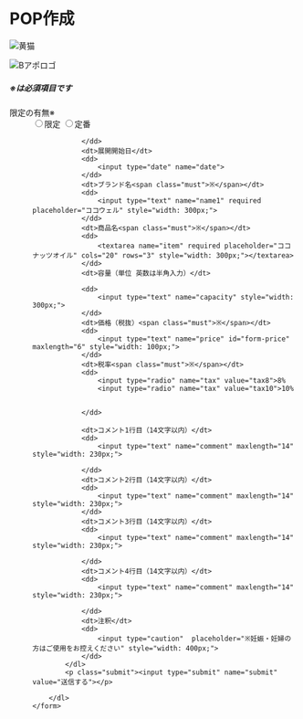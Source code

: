 <!DOCTYPE html>
<html lang="a">
<head>
    <meta charset="UTF-8">
    <link rel="stylesheet" href="css/style.css">
    <meta http-equiv="X-UA-Compatible" content="IE=edge">
    <meta name="viewport" content="width=device-width, initial-scale=1.0">
    <title>POP作成</title>

</head>
<main>
    <div class="title">
        <h1>POP作成</h1>
        <p><img src="img/きねこ.png" alt="黄猫"></p>
        <p1><img src="img/BAロゴ.png" alt="Bアポロゴ"></p1>
        <h5><span>※</span>は必須項目です</h3>
    </div>
</main>
<body>
    <form action="program.php" method="post">
        <dl>
            <dt>限定の有無<span class="must">※</span</dt>
                <dd>
                    <input type="radio" name="limited" value="limited">限定
                    <input type="radio" name="limited" value="classic">定番

                </dd>
                <dt>展開開始日</dt>
                <dd>
                    <input type="date" name="date">
                </dd>
                <dt>ブランド名<span class="must">※</span></dt>
                <dd>
                    <input type="text" name="name1" required placeholder="ココウェル" style="width: 300px;">
                </dd>
                <dt>商品名<span class="must">※</span></dt>
                <dd>
                    <textarea name="item" required placeholder="ココナッツオイル" cols="20" rows="3" style="width: 300px;"></textarea>
                </dd>
                <dt>容量（単位 英数は半角入力）</dt>

                <dd>
                    <input type="text" name="capacity" style="width: 300px;">
                </dd>
                <dt>価格（税抜）<span class="must">※</span></dt>
                <dd>
                    <input type="text" name="price" id="form-price" maxlength="6" style="width: 100px;">
                </dd>
                <dt>税率<span class="must">※</span></dt>
                <dd>
                    <input type="radio" name="tax" value="tax8">8%
                    <input type="radio" name="tax" value="tax10">10%

                   
                </dd>
            
                <dt>コメント1行目（14文字以内）</dt>
                <dd>
                    <input type="text" name="comment" maxlength="14" style="width: 230px;">          
                           
                </dd>
                <dt>コメント2行目（14文字以内）</dt>
                <dd>
                    <input type="text" name="comment" maxlength="14" style="width: 230px;">          
                </dd>
                <dt>コメント3行目（14文字以内）</dt>
                <dd>
                    <input type="text" name="comment" maxlength="14" style="width: 230px;">          
                            
                </dd>
                <dt>コメント4行目（14文字以内）</dt>
                <dd>
                    <input type="text" name="comment" maxlength="14" style="width: 230px;">          
     
                </dd>
                <dt>注釈</dt>
                <dd>
                    <input type="caution"  placeholder="※妊娠・妊婦の方はご使用をお控えください" style="width: 400px;">
                </dd>
            </dl>
            <p class="submit"><input type="submit" name="submit" value="送信する"></p>
            
        </dl>
    </form>
</body>
</html>
